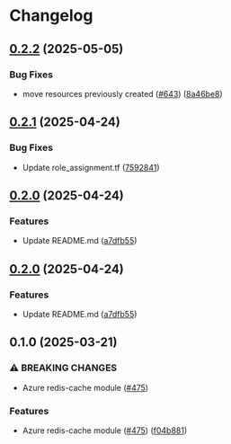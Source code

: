# Changelog

## [0.2.2](https://github.com/prefapp/tfm/compare/azure-redis-cache-v0.2.1...azure-redis-cache-v0.2.2) (2025-05-05)


### Bug Fixes

* move resources previously created ([#643](https://github.com/prefapp/tfm/issues/643)) ([8a46be8](https://github.com/prefapp/tfm/commit/8a46be82953952f147cb3ae228cacb0703c4c63a))

## [0.2.1](https://github.com/prefapp/tfm/compare/azure-redis-cache-v0.2.0...azure-redis-cache-v0.2.1) (2025-04-24)


### Bug Fixes

* Update role_assignment.tf ([7592841](https://github.com/prefapp/tfm/commit/75928419415d74de12d2d38a602df7aa703c860e))

## [0.2.0](https://github.com/prefapp/tfm/compare/azure-redis-cache-v0.1.0...azure-redis-cache-v0.2.0) (2025-04-24)


### Features

* Update README.md ([a7dfb55](https://github.com/prefapp/tfm/commit/a7dfb55b83447cf3ef08d168ab756e791f322e7a))

## [0.2.0](https://github.com/prefapp/tfm/compare/azure-redis-cache-v0.1.0...azure-redis-cache-v0.2.0) (2025-04-24)


### Features

* Update README.md ([a7dfb55](https://github.com/prefapp/tfm/commit/a7dfb55b83447cf3ef08d168ab756e791f322e7a))

## 0.1.0 (2025-03-21)


### ⚠ BREAKING CHANGES

* Azure redis-cache module ([#475](https://github.com/prefapp/tfm/issues/475))

### Features

* Azure redis-cache module ([#475](https://github.com/prefapp/tfm/issues/475)) ([f04b881](https://github.com/prefapp/tfm/commit/f04b881a69c032d40e628810b57e170aa0b67e6e))
